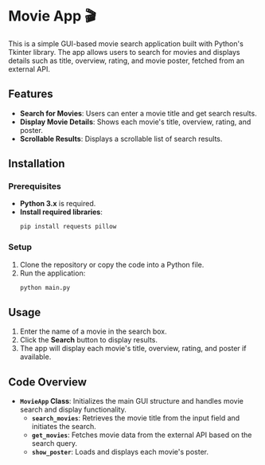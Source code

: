 # Movie App 🎬

This is a simple GUI-based movie search application built with Python's Tkinter library. The app allows users to search for movies and displays details such as title, overview, rating, and movie poster, fetched from an external API.

## Features

- **Search for Movies**: Users can enter a movie title and get search results.
- **Display Movie Details**: Shows each movie's title, overview, rating, and poster.
- **Scrollable Results**: Displays a scrollable list of search results.

## Installation

### Prerequisites

- **Python 3.x** is required.
- **Install required libraries**:
  ```bash
  pip install requests pillow
  ```

### Setup

1. Clone the repository or copy the code into a Python file.
2. Run the application:
   ```bash
   python main.py
   ```

## Usage

1. Enter the name of a movie in the search box.
2. Click the **Search** button to display results.
3. The app will display each movie's title, overview, rating, and poster if available.

## Code Overview

- **`MovieApp` Class**: Initializes the main GUI structure and handles movie search and display functionality.
  - **`search_movies`**: Retrieves the movie title from the input field and initiates the search.
  - **`get_movies`**: Fetches movie data from the external API based on the search query.
  - **`show_poster`**: Loads and displays each movie's poster.
